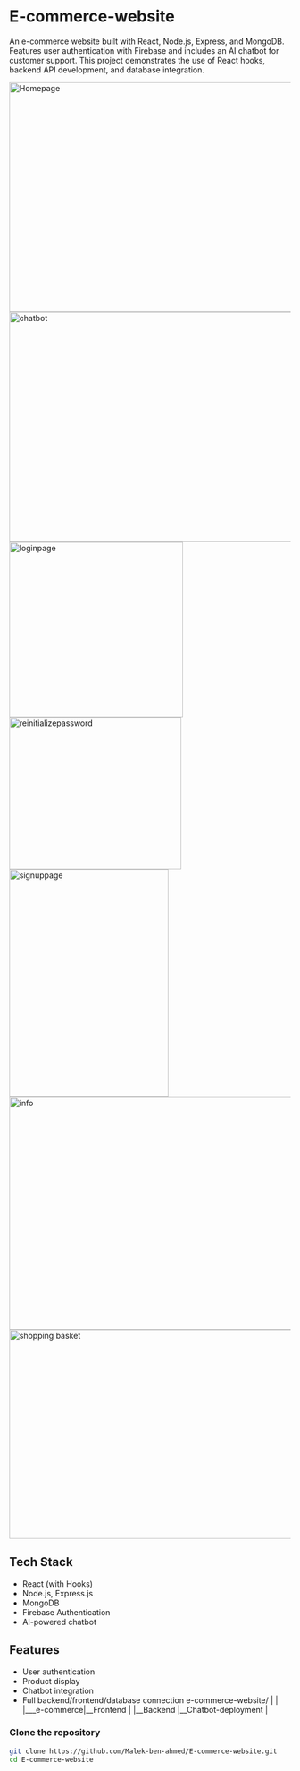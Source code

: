 # E-commerce-website
An e-commerce website built with React, Node.js, Express, and MongoDB. Features user authentication with Firebase and includes an AI chatbot for customer support. This project demonstrates the use of React hooks, backend API development, and database integration.

<img width="944" height="411" alt="Homepage" src="https://github.com/user-attachments/assets/c1704bc8-863a-4699-b604-a1cf1717076d" />
<img width="953" height="411" alt="chatbot" src="https://github.com/user-attachments/assets/dfb41031-2412-4197-a871-8f108b74a28c" />
<img width="311" height="313" alt="loginpage" src="https://github.com/user-attachments/assets/423f1fcf-372d-4357-9b2d-ec1d20cbdd23" />
<img width="308" height="272" alt="reinitializepassword" src="https://github.com/user-attachments/assets/b5d778ab-8f5f-4579-a835-afae945e62f8" />
<img width="285" height="407" alt="signuppage" src="https://github.com/user-attachments/assets/1320d724-a55c-4690-b1a3-3b8c04479440" />
<img width="929" height="416" alt="info" src="https://github.com/user-attachments/assets/5991d056-3f8e-42b8-ae8d-7ae7f988c67e" />
<img width="931" height="374" alt="shopping basket" src="https://github.com/user-attachments/assets/25c25301-bbb7-4198-8abd-37be62e870f3" />


## Tech Stack
- React (with Hooks)
- Node.js, Express.js
- MongoDB
- Firebase Authentication
- AI-powered chatbot
## Features
- User authentication
- Product display
- Chatbot integration
- Full backend/frontend/database connection
e-commerce-website/
  |             |
  |___e-commerce|__Frontend
  |             |__Backend
                |__Chatbot-deployment
                |
  
### Clone the repository
```bash
git clone https://github.com/Malek-ben-ahmed/E-commerce-website.git
cd E-commerce-website



